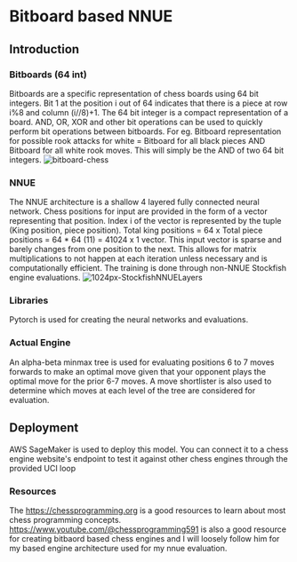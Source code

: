 # Bitboard based NNUE
## Introduction
### Bitboards (64 int)
Bitboards are a specific representation of chess boards using 64 bit integers. Bit 1 at the position i out of 64 indicates that there is a piece at row i%8 and column (i//8)+1. The 64 bit integer is a compact representation of a board. AND, OR, XOR and other bit operations can be used to quickly perform bit operations between bitboards. 
For eg. Bitboard representation for possible rook attacks for white = Bitboard for all black pieces AND Bitboard for all white rook moves. This will simply be the AND of two 64 bit integers.
![bitboard-chess](https://github.com/user-attachments/assets/07b66da7-5f2b-4b8f-b98f-e7032f6ed6cf)
### NNUE
The NNUE architecture is a shallow 4 layered fully connected neural network. Chess positions for input are provided in the form of a vector representing that position. Index i of the vector is represented by the tuple (King position, piece position). Total king positions = 64 x Total piece positions  = 64 * 64 (11) = 41024 x 1 vector. This input vector is sparse and barely changes from one position to the next. This allows for matrix multiplications to not happen at each iteration unless necessary and is computationally efficient. The training is done through non-NNUE Stockfish engine evaluations.
![1024px-StockfishNNUELayers](https://github.com/user-attachments/assets/88494c27-851d-4ab0-8a1f-a6b420dd1aa7)
### Libraries
Pytorch is used for creating the neural networks and evaluations.
### Actual Engine
An alpha-beta minmax tree is used for evaluating positions 6 to 7 moves forwards to make an optimal move given that your opponent plays the optimal move for the prior  6-7 moves. A move shortlister is also used to determine which moves at each level of the tree are considered for evaluation.
## Deployment
AWS SageMaker is used to deploy this model. You can connect it to a chess engine website's endpoint to test it against other chess engines through the provided UCI loop
### Resources
The https://chessprogramming.org is a good resources to learn about most chess programming concepts. https://www.youtube.com/@chessprogramming591 is also a good resource for creating bitbaord based chess engines and I will loosely follow him for my based engine architecture used for my nnue evaluation.
